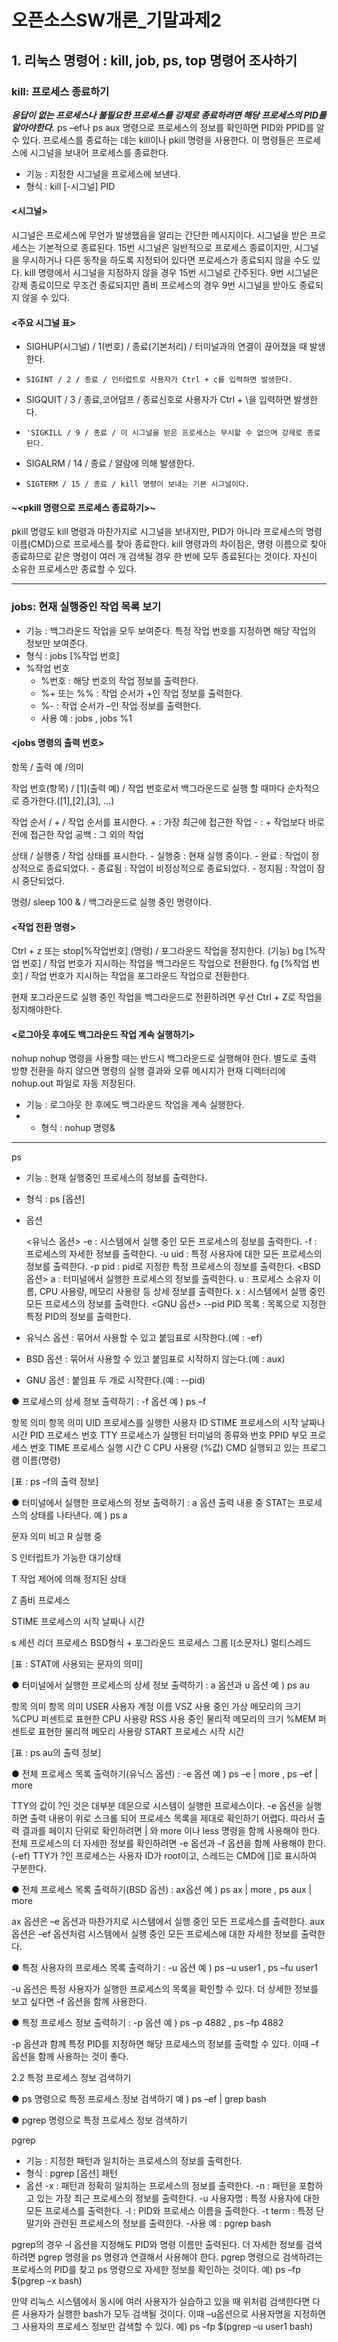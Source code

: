 # 오픈소스SW개론_기말과제2


## 1. 리눅스 명령어 : kill, job, ps, top 명령어 조사하기

### kill: 프로세스 종료하기
___응답이 없는 프로세스나 불필요한 프로세스를 강제로 종료하려면 해당 프로세스의 PID를 알아야한다.___
ps –ef나 ps aux 명령으로 프로세스의 정보를 확인하면 PID와 PPID를 알 수 있다. 
프로세스를 종료하는 데는 kill이나 pkill 명령을 사용한다. 이 명령들은 프로세스에 시그널을 보내어 프로세스를 종료한다.

- 기능 : 지정한 시그널을 프로세스에 보낸다.
- 형식 : kill [-시그널] PID


#### <시그널> 
시그널은 프로세스에 무언가 발생했음을 알리는 간단한 메시지이다. 
시그널을 받은 프로세스는 기본적으로 종료된다.
15번 시그널은 일반적으로 프로세스 종료이지만, 시그널을 무시하거나 다른 동작을 하도록 지정되어 있다면 프로세스가 종료되지 않을 수도 있다. 
kill 명령에서 시그널을 지정하지 않을 경우 15번 시그널로 간주된다. 
9번 시그널은 강제 종료이므로 무조건 종료되지만 좀비 프로세스의 경우 9번 시그널을 받아도 종료되지 않을 수 있다.

#### <주요 시그널 표>
- SIGHUP(시그널) / 1(번호) / 종료(기본처리) / 터미널과의 연결이 끊어졌을 때 발생한다.

- `SIGINT / 2 / 종료 / 인터럽트로 사용자가 Ctrl + c를 입력하면 발생한다.`

- SIGQUIT / 3 / 종료,코어덤프 / 종료신호로 사용자가 Ctrl + \을 입력하면 발생한다.

- `'SIGKILL / 9 / 종료 / 이 시그널을 받은 프로세스는 무시할 수 없으며 강제로 종료된다.`

- SIGALRM / 14 / 종료 / 알람에 의해 발생한다.

- `SIGTERM / 15 / 종료 / kill 명령이 보내는 기본 시그널이다.`

#### ~<pkill 명령으로 프로세스 종료하기>~
pkill 명령도 kill 명령과 마찬가지로 시그널을 보내지만, PID가 아니라 프로세스의 명령 이름(CMD)으로 프로세스를 찾아 종료한다. 
kill 명령과의 차이점은, 명령 이름으로 찾아 종료하므로 같은 명령이 여러 개 검색될 경우 한 번에 모두 종료된다는 것이다. 자신이 소유한 프로세스만 종료할 수 있다.

****

### jobs: 현재 실행중인 작업 목록 보기

- 기능 : 백그라운드 작업을 모두 보여준다. 특정 작업 번호를 지정하면 해당 작업의 정보만 보여준다.
- 형식 : jobs [%작업 번호]
- %작업 번호 
  - %번호 : 해당 번호의 작업 정보를 출력한다.
  - %+ 또는 %% : 작업 순서가 +인 작업 정보를 출력한다.
  - %- : 작업 순서가 –인 작업 정보를 출력한다.
  -  사용 예 : jobs , jobs %1

#### <jobs 명령의 출력 번호>
항목 / 출력 예 /의미

작업 번호(항목) / [1](출력 예) / 작업 번호로서 백그라운드로 실행 할 때마다 순차적으로 증가한다.([1],[2],[3], ...)

작업 순서 / + / 작업 순서를 표시한다. + : 가장 최근에 접근한 작업  - : + 작업보다 바로 전에 접근한 작업  공백 : 그 외의 작업

상태 / 실행중 / 작업 상태를 표시한다. - 실행중 : 현재 실행 중이다. - 완료 : 작업이 정상적으로 종료되었다. - 종료됨 : 작업이 비정상적으로 종료되었다. - 정지됨 : 작업이 잠시 중단되었다.

명령/ sleep 100 & / 백그라운드로 실행 중인 명령이다.

#### <작업 전환 명령>
Ctrl + z 또는 stop[%작업번호] (명령) / 포그라운드 작업을 정지한다. (기능)
bg [%작업 번호] / 작업 번호가 지시하는 작업을 백그라운드 작업으로 전환한다.
fg [%작업 번호] / 작업 번호가 지시하는 작업을 포그라운드 작업으로 전환한다.

현재 포그라운드로 실행 중인 작업을 백그라운드로 전환하려면 우선 Ctrl + Z로 작업을 정지해야한다. 

#### <로그아웃 후에도 백그라운드 작업 계속 실행하기>
nohup
nohup 명령을 사용할 때는 반드시 백그라운드로 실행해야 한다. 별도로 출력 방향 전환을 하지 않으면 명령의 실행 결과와 오류 메시지가 현재 디렉터리에 nohup.out 파일로 자동 저장된다.
- 기능 : 로그아웃 한 후에도 백그라운드 작업을 계속 실행한다.
- - 형식 : nohup 명령& 

****

ps

- 기능 : 현재 실행중인 프로세스의 정보를 출력한다.
- 형식 : ps [옵션]
- 옵션 

  <유닉스 옵션>
  -e : 시스템에서 실행 중인 모든 프로세스의 정보를 출력한다.
  -f : 프로세스의 자세한 정보를 출력한다.
  -u uid : 특정 사용자에 대한 모든 프로세스의 정보를 출력한다.
  -p pid : pid로 지정한 특정 프로세스의 정보를 출력한다.
  <BSD 옵션>
  a : 터미널에서 실행한 프로세스의 정보를 출력한다.
  u : 프로세스 소유자 이름, CPU 사용량, 메모리 사용량 등 상세 정보를 출력한다.
  x : 시스템에서 실행 중인 모든 프로세스의 정보를 출력한다.
  <GNU 옵션>
  --pid PID 목록 : 목록으로 지정한 특정 PID의 정보를 출력한다.
- 유닉스 옵션 : 묶어서 사용할 수 있고 붙임표로 시작한다.(예 : -ef)
- BSD 옵션 : 묶어서 사용할 수 있고 붙임표로 시작하지 않는다.(예 : aux)
- GNU 옵션 : 붙임표 두 개로 시작한다.(예 : --pid)


● 프로세스의 상세 정보 출력하기 : -f 옵션
예 ) ps –f


항목
의미
항목
의미
UID
프로세스를 실행한 사용자 ID
STIME
프로세스의 시작 날짜나 시간
PID
프로세스 번호 
TTY
프로세스가 실행된 터미널의 종류와 번호 
PPID
부모 프로세스 번호 
TIME
프로세스 실행 시간
C
CPU 사용량 (%값)
CMD
실행되고 있는 프로그램 이름(명령)


[표 : ps –f의 출력 정보]



● 터미널에서 실행한 프로세스의 정보 출력하기 : a 옵션
출력 내용 중 STAT는 프로세스의 상태를 나타낸다.
예 ) ps a


문자
의미
비고
R
실행 중

S
인터럽트가 가능한 대기상태

T
작업 제어에 의해 정지된 상태

Z
좀비 프로세스

STIME
프로세스의 시작 날짜나 시간

s
세션 리더 프로세스
BSD형식
+
포그라운드 프로세스 그룹
l(소문자L)
멀티스레드

[표 : STAT에 사용되는 문자의 의미]



● 터미널에서 실행한 프로세스의 상세 정보 출력하기 : a 옵션과 u 옵션
예 ) ps au


항목
의미
항목
의미
USER
사용자 계정 이름
VSZ
사용 중인 가상 메모리의 크기
%CPU
퍼센트로 표현한 CPU 사용량
RSS
사용 중인 물리적 메모리의 크기
%MEM
퍼센트로 표현한 물리적 메모리 사용량
START
프로세스 시작 시간

[표 : ps au의 출력 정보]



● 전체 프로세스 목록 출력하기(유닉스 옵션) : -e 옵션
예 ) ps –e | more , ps –ef | more

TTY의 값이 ?인 것은 대부분 데몬으로 시스템이 실행한 프로세스이다.
-e 옵션을 실행하면 출력 내용이 위로 스크롤 되어 프로세스 목록을 제대로 확인하기 어렵다. 따라서 출력 결과를 페이지 단위로 확인하려면 | 와  more 이나 less 명령을 함께 사용해야 한다.
전체 프로세스의 더 자세한 정보를 확인하려면 -e 옵션과 –f 옵션을 함께 사용해야 한다.(-ef)
TTY가 ?인 프로세스는 사용자 ID가 root이고, 스레드는 CMD에 []로 표시하여 구분한다.




● 전체 프로세스 목록 출력하기(BSD 옵션) : ax옵션
예 ) ps ax | more , ps aux | more

ax 옵션은 –e 옵션과 마찬가지로 시스템에서 실행 중인 모든 프로세스를 출력한다.
aux 옵션은 –ef 옵션처럼 시스템에서 실행 중인 모든 프로세스에 대한 자세한 정보를 출력한다.







● 특정 사용자의 프로세스 목록 출력하기 : -u 옵션
예 ) ps –u user1 , ps –fu user1

-u 옵션은 특정 사용자가 실행한 프로세스의 목록을 확인할 수 있다.
더 상세한 정보를 보고 싶다면 –f 옵션을 함께 사용한다.



● 특정 프로세스 정보 출력하기 : -p 옵션
예 ) ps –p 4882 , ps –fp 4882

-p 옵션과 함께 특정 PID를 지정하면 해당 프로세스의 정보를 출력할 수 있다. 이때 –f 옵션을 함께 사용하는 것이 좋다.





2.2 특정 프로세스 정보 검색하기


● ps 명령으로 특정 프로세스 정보 검색하기
예 ) ps –ef | grep bash



● pgrep 명령으로 특정 프로세스 정보 검색하기

pgrep   
   - 기능 : 지정한 패턴과 일치하는 프로세스의 정보를 출력한다.
   - 형식 : pgrep [옵션] 패턴
   - 옵션 
      -x : 패턴과 정확히 일치하는 프로세스의 정보를 출력한다.
       -n : 패턴을 포함하고 있는 가장 최근 프로세스의 정보를 출력한다.
       -u 사용자명 : 특정 사용자에 대한 모든 프로세스를 출력한다.
      -l : PID와 프로세스 이름을 출력한다.
      -t term : 특정 단말기와 관련된 프로세스의 정보를 출력한다.
   -사용 예 : pgrep bash



pgrep의 경우 –l 옵션을 지정해도 PID와 명령 이름만 출력된다.
더 자세한 정보를 검색하려면 pgrep 명령을 ps 명령과 연결해서 사용해야 한다. pgrep 명령으로 검색하려는 프로세스의 PID를 찾고 ps 명령으로 자세한 정보를 확인하는 것이다.
예) ps –fp $(pgrep –x bash)


만약 리눅스 시스템에서 동시에 여러 사용자가 실습하고 있을 때 위처럼 검색한다면 다른 사용자가 실행한 bash가 모두 검색될 것이다. 이때 –u옵션으로 사용자명을 지정하면 그 사용자의 프로세스 정보만 검색할 수 있다.
예) ps –fp $(pgrep –u user1 bash)





